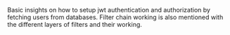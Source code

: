 Basic insights on how to setup jwt authentication and authorization by fetching users from databases. Filter chain working is also mentioned with the different layers of filters and their working.
